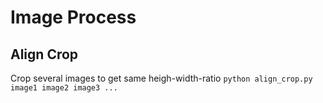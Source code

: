 # Image Process
## Align Crop
Crop several images to get same heigh-width-ratio
`python align_crop.py image1 image2 image3 ...`
